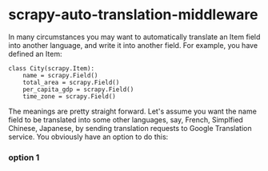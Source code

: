 # scrapy-auto-translation-middleware

In many circumstances you may want to automatically translate an Item field into another language, and write it into another field. For example, you have defined an Item:

    class City(scrapy.Item):
	    name = scrapy.Field()
	    total_area = scrapy.Field()
	    per_capita_gdp = scrapy.Field()
	    time_zone = scrapy.Field()

The meanings are pretty straight forward. Let's assume you want the name field to be translated into some other languages, say, French, Simplfied Chinese, Japanese, by sending translation requests to Google Translation service. You obviously have an option to do this:
### option 1
 
<!--stackedit_data:
eyJoaXN0b3J5IjpbMTQ4OTU1MDU4NywtMTE4MjMxNTk5OSwtOD
k5MDkyMzg4LDEwMDU5MTkzODIsLTE0NjMwNjc4MjksNzAzNTMy
NywtOTg3OTIxNzMsLTIxMDMxNTgxMzcsLTg4NTQ4OTI2XX0=
-->